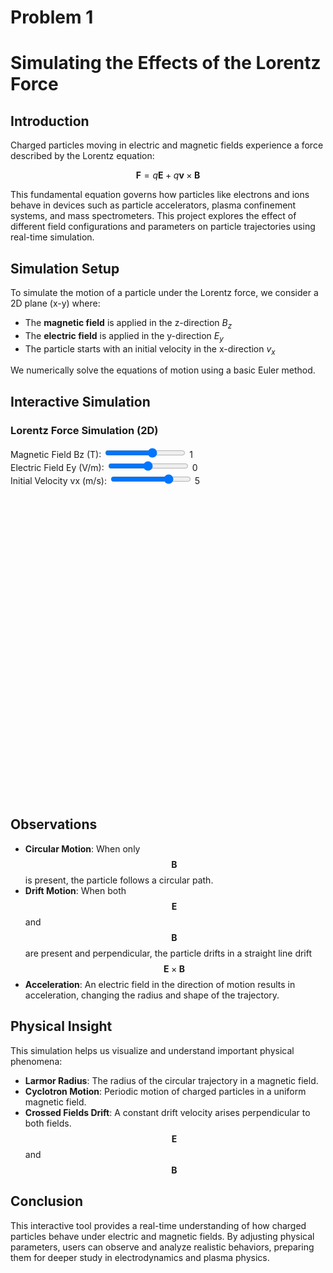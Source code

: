 # Problem 1
# Simulating the Effects of the Lorentz Force

## Introduction

Charged particles moving in electric and magnetic fields experience a force described by the Lorentz equation:

$$
\mathbf{F} = q\mathbf{E} + q\mathbf{v} \times \mathbf{B}
$$

This fundamental equation governs how particles like electrons and ions behave in devices such as particle accelerators, plasma confinement systems, and mass spectrometers. This project explores the effect of different field configurations and parameters on particle trajectories using real-time simulation.


## Simulation Setup

To simulate the motion of a particle under the Lorentz force, we consider a 2D plane (x-y) where:

* The **magnetic field** is applied in the z-direction $B_z$
* The **electric field** is applied in the y-direction $E_y$
* The particle starts with an initial velocity in the x-direction $v_x$

We numerically solve the equations of motion using a basic Euler method.


## Interactive Simulation

<!DOCTYPE html>
<html lang="en">
<head>
  <meta charset="UTF-8">
  <title>Lorentz Force Simulation</title>
  <script src="https://cdn.plot.ly/plotly-latest.min.js"></script>
</head>
<body>
  <h3>Lorentz Force Simulation (2D)</h3>
  <label>Magnetic Field Bz (T): <input type="range" id="Bz" min="-5" max="5" value="1" step="0.1"> <span id="BzVal">1</span></label><br>
  <label>Electric Field Ey (V/m): <input type="range" id="Ey" min="-10" max="10" value="0" step="0.5"> <span id="EyVal">0</span></label><br>
  <label>Initial Velocity vx (m/s): <input type="range" id="vx" min="-10" max="10" value="5" step="0.5"> <span id="vxVal">5</span></label>

  <div id="plot" style="width:100%;height:500px;"></div>

  <script>
    const q = 1;
    const m = 1;
    let dt = 0.05, tMax = 20;

    function simulate(Bz, Ey, vx0) {
      let x = 0, y = 0, vx = vx0, vy = 0;
      let xData = [], yData = [];

      for (let t = 0; t < tMax; t += dt) {
        let Fx = q * (vy * Bz);
        let Fy = q * (Ey - vx * Bz);
        vx += Fx / m * dt;
        vy += Fy / m * dt;
        x += vx * dt;
        y += vy * dt;
        xData.push(x);
        yData.push(y);
      }

      Plotly.newPlot('plot', [{
        x: xData,
        y: yData,
        mode: 'lines',
        line: { width: 3 },
        name: 'Trajectory'
      }], {
        title: 'Charged Particle Trajectory in E and B Fields',
        xaxis: { title: 'x (m)' },
        yaxis: { title: 'y (m)' }
      });
    }

    function updateSim() {
      let Bz = parseFloat(document.getElementById('Bz').value);
      let Ey = parseFloat(document.getElementById('Ey').value);
      let vx = parseFloat(document.getElementById('vx').value);
      document.getElementById('BzVal').innerText = Bz;
      document.getElementById('EyVal').innerText = Ey;
      document.getElementById('vxVal').innerText = vx;
      simulate(Bz, Ey, vx);
    }

    ['Bz', 'Ey', 'vx'].forEach(id => {
      document.getElementById(id).addEventListener('input', updateSim);
    });

    updateSim();
  </script>
</body>
</html>


## Observations

* **Circular Motion**: When only $$ \mathbf{B}\ $$ is present, the particle follows a circular path.
* **Drift Motion**: When both $$ \mathbf{E}\ $$ and $$ \mathbf{B}\ $$ are present and perpendicular, the particle drifts in a straight line drift $$\mathbf{E} \times \mathbf{B}\ $$ 
* **Acceleration**: An electric field in the direction of motion results in acceleration, changing the radius and shape of the trajectory.


## Physical Insight

This simulation helps us visualize and understand important physical phenomena:

* **Larmor Radius**: The radius of the circular trajectory in a magnetic field.
* **Cyclotron Motion**: Periodic motion of charged particles in a uniform magnetic field.
* **Crossed Fields Drift**: A constant drift velocity arises perpendicular to both fields. $$ \mathbf{E}\ $$ and $$ \mathbf{B}\ $$ 

## Conclusion

This interactive tool provides a real-time understanding of how charged particles behave under electric and magnetic fields. By adjusting physical parameters, users can observe and analyze realistic behaviors, preparing them for deeper study in electrodynamics and plasma physics.

